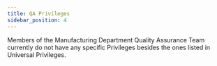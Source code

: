 ```yaml
---
title: QA Privileges
sidebar_position: 4
---
```


Members of the Manufacturing Department Quality Assurance Team currently do not have any specific Privileges besides the ones listed in Universal Privileges.
